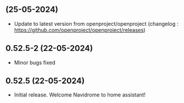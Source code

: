 
##  (25-05-2024)
- Update to latest version from openproject/openproject (changelog : https://github.com/openproject/openproject/releases)
## 0.52.5-2 (22-05-2024)
- Minor bugs fixed
## 0.52.5 (22-05-2024)

- Initial release. Welcome Navidrome to home assistant!
